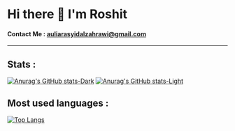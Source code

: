 # Hi there 👋 I'm Roshit
#### Contact Me : auliarasyidalzahrawi@gmail.com
---
## Stats :
[![Anurag's GitHub stats-Dark](https://github-readme-stats.vercel.app/api?username=roshitx&show_icons=true&theme=dark#gh-dark-mode-only)](https://github.com/anuraghazra/github-readme-stats#gh-dark-mode-only)
[![Anurag's GitHub stats-Light](https://github-readme-stats.vercel.app/api?username=roshitx&show_icons=true&theme=default#gh-light-mode-only)](https://github.com/anuraghazra/github-readme-stats#gh-light-mode-only)

## Most used languages :
[![Top Langs](https://github-readme-stats.vercel.app/api/top-langs/?username=roshitx&layout=compact)](https://github.com/roshitx/github-readme-stats)

